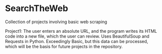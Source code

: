# SearchTheWeb
Collection of projects involving basic web scraping

Project1:
The user enters an absolute URL, and the program writes its HTML code into a new file, which the user can review.
Uses BeautifulSoup and Requests in Python.
Exceedingly Basic, but this data can be processed, which will be the basis for future projects in the repository.
